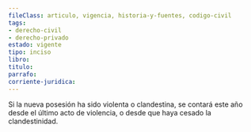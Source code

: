 ```yaml
---
fileClass: articulo, vigencia, historia-y-fuentes, codigo-civil
tags:
- derecho-civil
- derecho-privado
estado: vigente
tipo: inciso
libro:
titulo:
parrafo:
corriente-juridica:
---
```

Si la nueva posesión ha sido violenta o clandestina, se contará este año desde el último acto de violencia, o desde que haya cesado la clandestinidad.